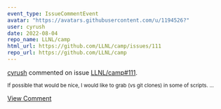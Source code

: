 ```yaml
---
event_type: IssueCommentEvent
avatar: "https://avatars.githubusercontent.com/u/1194526?"
user: cyrush
date: 2022-08-04
repo_name: LLNL/camp
html_url: https://github.com/LLNL/camp/issues/111
repo_url: https://github.com/LLNL/camp
---
```


<a href='https://github.com/cyrush' target='_blank'>cyrush</a> commented on issue <a href='https://github.com/LLNL/camp/issues/111' target='_blank'>LLNL/camp#111</a>.

<small>If possible that would be nice, I would like to grab (vs git clones) in some of scripts. ...</small>

<a href='https://github.com/LLNL/camp/issues/111' target='_blank'>View Comment</a>